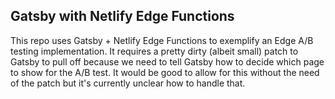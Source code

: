 ## Gatsby with Netlify Edge Functions

This repo uses Gatsby + Netlify Edge Functions to exemplify an Edge A/B testing implementation. It requires a pretty dirty (albeit small) patch to Gatsby to pull off because we need to tell Gatsby how to decide which page to show for the A/B test. It would be good to allow for this without the need of the patch but it's currently unclear how to handle that.